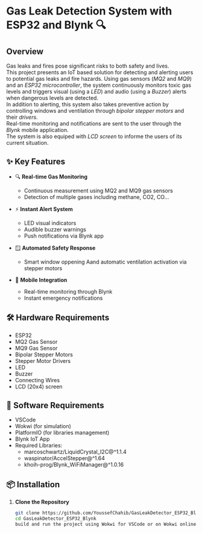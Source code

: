 # Gas Leak Detection System with ESP32 and Blynk 🔍

## Overview

Gas leaks and fires pose significant risks to both safety and lives. <br />
This project presents an IoT based solution for detecting and alerting users to potential gas leaks and fire hazards. Using gas sensors (*MQ2* and *MQ9*) and an *ESP32 microcontroller*, the system continuously monitors toxic gas levels and triggers visual (using a *LED*) and audio (using a *Buzzer*) alerts when dangerous levels are detected.<br />
In addition to alerting, this system also takes preventive action by controlling windows and ventilation through *bipolar stepper motors* and their *drivers*.<br />
Real-time monitoring and notifications are sent to the user through the *Blynk* mobile application.<br />
The system is also equiped with *LCD screen* to informe the users of its current situation. <br />

## ✨ Key Features

- 🔍 **Real-time Gas Monitoring**
  - Continuous measurement using MQ2 and MQ9 gas sensors
  - Detection of multiple gases including methane, CO2, CO...

- ⚡ **Instant Alert System**
  - LED visual indicators
  - Audible buzzer warnings
  - Push notifications via Blynk app

- 🪟 **Automated Safety Response**
  - Smart window oppening Aand automatic ventilation activation via stepper motors

- 📱 **Mobile Integration**
  - Real-time monitoring through Blynk
  - Instant emergency notifications

## 🛠 Hardware Requirements

- ESP32 
- MQ2 Gas Sensor
- MQ9 Gas Sensor
- Bipolar Stepper Motors
- Stepper Motor Drivers
- LED 
- Buzzer
- Connecting Wires
- LCD (20x4) screen

## 📱 Software Requirements
- VSCode
- Wokwi (for simulation)
- PlatformIO (for libraries management)
- Blynk IoT App
- Required Libraries:
	- marcoschwartz/LiquidCrystal_I2C@^1.1.4
	- waspinator/AccelStepper@^1.64
	- khoih-prog/Blynk_WiFiManager@^1.0.16

## 📦 Installation

1. **Clone the Repository**
   ```bash
   git clone https://github.com/YoussefChahib/GasLeakDetector_ESP32_Blynk
   cd GasLeakDetector_ESP32_Blynk
   build and run the project using Wokwi for VSCode or on Wokwi online simulator
